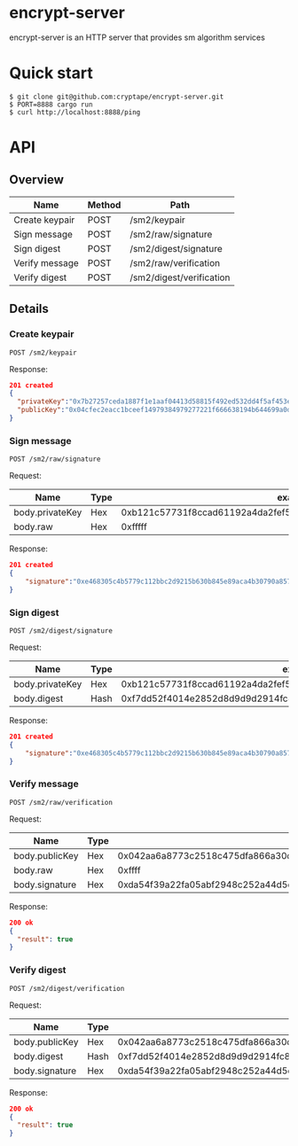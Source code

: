 # encrypt-server
encrypt-server is an HTTP server that provides sm algorithm services

# Quick start
```shell
$ git clone git@github.com:cryptape/encrypt-server.git
$ PORT=8888 cargo run
$ curl http://localhost:8888/ping
```

# API

## Overview
| Name | Method | Path |
| ------ | ------ | ------ |
| Create keypair  | POST | /sm2/keypair |
| Sign message | POST | /sm2/raw/signature |
| Sign digest | POST | /sm2/digest/signature |
| Verify message | POST | /sm2/raw/verification |
| Verify digest | POST | /sm2/digest/verification |

## Details
### Create keypair
`POST /sm2/keypair`

Response:
```json
201 created
{
  "privateKey":"0x7b27257ceda1887f1e1aaf04413d58815f492ed532dd4f5af453e05341a020f",
  "publicKey":"0x04cfec2eacc1bceef14979384979277221f666638194b644699a0dd37dc6b6fa42a59eb36b3d7cee2dcd68b5532f79c5048f8c7ee1d5824886e552f80220763f9"
}
```

### Sign message
`POST /sm2/raw/signature`

Request:

| Name | Type | example |
| ------ | ------ | ------ |
| body.privateKey  | Hex | 0xb121c57731f8ccad61192a4da2fef5fa8c4f500d9a7a0c24a07e6d1eb9fc9c1c |
| body.raw| Hex | 0xfffff |

Response:
```json
201 created
{
	"signature":"0xe468305c4b5779c112bbc2d9215b630b845e89aca4b30790a857db136c50176856717e15f083b3dd00280fc7ccc971acc5cbf841bf43d2c1a1d223d88a24f41a3079049f2d9bbd60b4790b8a9e0b08d395b9b8e2699a858520b78c6eff90ffd3222aeb9d72ebb5ab1bd4a59c0d8b06a2c71c7fcdbbfd350eaed68bfd0dd48db4"
}
```

### Sign digest
`POST /sm2/digest/signature`

Request:

| Name | Type | example |
| ------ | ------ | ------ |
| body.privateKey  | Hex | 0xb121c57731f8ccad61192a4da2fef5fa8c4f500d9a7a0c24a07e6d1eb9fc9c1c |
| body.digest| Hash | 0xf7dd52f4014e2852d8d9d9d2914fc87bc3eb9fc4d92434dda73509e416103de3 |

Response:
```json
201 created
{
	"signature":"0xe468305c4b5779c112bbc2d9215b630b845e89aca4b30790a857db136c50176856717e15f083b3dd00280fc7ccc971acc5cbf841bf43d2c1a1d223d88a24f41a3079049f2d9bbd60b4790b8a9e0b08d395b9b8e2699a858520b78c6eff90ffd3222aeb9d72ebb5ab1bd4a59c0d8b06a2c71c7fcdbbfd350eaed68bfd0dd48db4"
}
```

### Verify message
`POST /sm2/raw/verification`

Request:

| Name | Type | example |
| ------ | ------ | ------ |
| body.publicKey  | Hex | 0x042aa6a8773c2518c475dfa866a30d22293c10c5a4980740d87157642fada33b8da916fc1c1e87cb6bd2f7184679159970a26eed9756e62d9a040cf9dffd2b7e7f |
| body.raw| Hex | 0xffff |
| body.signature| Hex | 0xda54f39a22fa05abf2948c252a44d5e90d26db7f435d5215877cb1c6c84e84fea5e5c9e84b220d7035c344a85690c35200ac5a4fa68e6aa4eda9fae12bfbc3312aa6a8773c2518c475dfa866a30d22293c10c5a4980740d87157642fada33b8da916fc1c1e87cb6bd2f7184679159970a26eed9756e62d9a040cf9dffd2b7e7f |

Response:
```json
200 ok
{
  "result": true
}
```

### Verify digest
`POST /sm2/digest/verification`

Request:

| Name | Type | example |
| ------ | ------ | ------ |
| body.publicKey  | Hex | 0x042aa6a8773c2518c475dfa866a30d22293c10c5a4980740d87157642fada33b8da916fc1c1e87cb6bd2f7184679159970a26eed9756e62d9a040cf9dffd2b7e7f |
| body.digest| Hash | 0xf7dd52f4014e2852d8d9d9d2914fc87bc3eb9fc4d92434dda73509e416103de3 |
| body.signature| Hex | 0xda54f39a22fa05abf2948c252a44d5e90d26db7f435d5215877cb1c6c84e84fea5e5c9e84b220d7035c344a85690c35200ac5a4fa68e6aa4eda9fae12bfbc3312aa6a8773c2518c475dfa866a30d22293c10c5a4980740d87157642fada33b8da916fc1c1e87cb6bd2f7184679159970a26eed9756e62d9a040cf9dffd2b7e7f |

Response:
```json
200 ok
{
  "result": true
}
```

